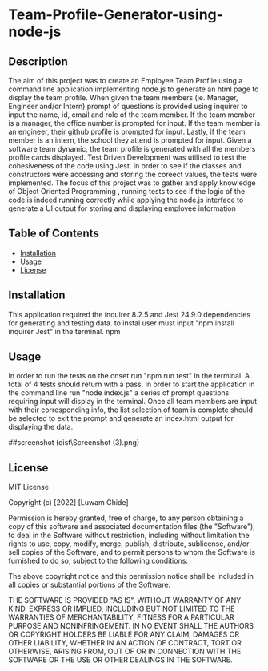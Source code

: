 # Team-Profile-Generator-using-node-js

## Description
The aim of this project was to create an Employee Team Profile using a command line application implementing node.js to generate an html page to display the team profile. When given the team members (ie. Manager, Engineer and/or Intern) prompt of questions is provided using inquirer to input the name, id, email and role of the team member. If the team member is a manager, the office number is prompted for input. If the team member is an engineer, their github profile is prompted for input. Lastly, if the team member is an intern, the school they attend is prompted for input. Given a software team dynamic, the team profile is generated with all the members profile cards displayed. Test Driven Development was utilised to test the cohesiveness of the code using Jest. In order to see if the classes and constructors were accessing and storing the coreect values, the tests were implemented. The focus of this project was to gather and apply knowledge of Object Oriented Programming , running tests to see if the logic of the code is indeed running correctly while applying the node.js interface to generate a UI output for storing and displaying employee information

## Table of Contents

- [Installation](#installation)
- [Usage](#usage)
- [License](#license)

## Installation

This application required the inquirer 8.2.5 and Jest 24.9.0 dependencies for generating and testing data. to instal user must input "npm install inquirer Jest" in the 
terminal.
npm 
## Usage

In order to run the tests on the onset run "npm run test" in the terminal. A total of 4 tests should return with a pass.
In order to start the application in the command line run "node index.js" a series of prompt questions requiring input will display in the terminal. Once all team members are input with their corresponding info, the list selection of team is complete should be selected to exit the prompt and generate an index.html output for displaying the data.

##screenshot 
(dist\Screenshot (3).png)
   


## License
MIT License

Copyright (c) [2022] [Luwam Ghide]

Permission is hereby granted, free of charge, to any person obtaining a copy
of this software and associated documentation files (the "Software"), to deal
in the Software without restriction, including without limitation the rights
to use, copy, modify, merge, publish, distribute, sublicense, and/or sell
copies of the Software, and to permit persons to whom the Software is
furnished to do so, subject to the following conditions:

The above copyright notice and this permission notice shall be included in all
copies or substantial portions of the Software.

THE SOFTWARE IS PROVIDED "AS IS", WITHOUT WARRANTY OF ANY KIND, EXPRESS OR
IMPLIED, INCLUDING BUT NOT LIMITED TO THE WARRANTIES OF MERCHANTABILITY,
FITNESS FOR A PARTICULAR PURPOSE AND NONINFRINGEMENT. IN NO EVENT SHALL THE
AUTHORS OR COPYRIGHT HOLDERS BE LIABLE FOR ANY CLAIM, DAMAGES OR OTHER
LIABILITY, WHETHER IN AN ACTION OF CONTRACT, TORT OR OTHERWISE, ARISING FROM,
OUT OF OR IN CONNECTION WITH THE SOFTWARE OR THE USE OR OTHER DEALINGS IN THE
SOFTWARE.

